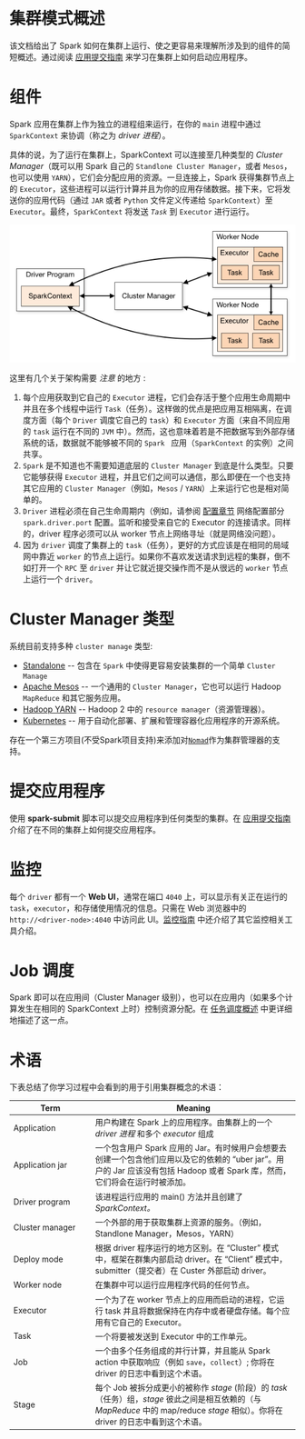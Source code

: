 # 集群模式概述

 该文档给出了 Spark 如何在集群上运行、使之更容易来理解所涉及到的组件的简短概述。通过阅读 [应用提交指南](13.md) 来学习在集群上如何启动应用程序。

# 组件

Spark 应用在集群上作为独立的进程组来运行，在你的 `main` 进程中通过 `SparkContext` 来协调（称之为 *driver 进程*）。

具体的说，为了运行在集群上，SparkContext 可以连接至几种类型的  *Cluster Manager*（既可以用 Spark 自己的 `Standlone Cluster Manager`，或者 `Mesos`，也可以使用 `YARN`），它们会分配应用的资源。一旦连接上，Spark 获得集群节点上的 `Executor`，这些进程可以运行计算并且为你的应用存储数据。接下来，它将发送你的应用代码（通过 `JAR` 或者 `Python` 文件定义传递给 `SparkContext`）至 `Executor`。最终，`SparkContext` 将发送 *`Task`* 到 `Executor`  进行运行。

![Spark cluster components](img/1b193ef9791313508d0c806587f136fd.jpg)

这里有几个关于架构需要 *注意* 的地方 :

1. 每个应用获取到它自己的 `Executor` 进程，它们会存活于整个应用生命周期中并且在多个线程中运行 `Task`（任务）。这样做的优点是把应用互相隔离，在调度方面（每个 `Driver` 调度它自己的 `task`）和 `Executor` 方面（来自不同应用的 `task` 运行在不同的 ` JVM ` 中）。然而，这也意味着若是不把数据写到外部存储系统的话，数据就不能够被不同的 `Spark ` 应用（`SparkContext`  的实例）之间共享。
2. `Spark` 是不知道也不需要知道底层的 `Cluster Manager` 到底是什么类型。只要它能够获得 `Executor` 进程，并且它们之间可以通信，那么即便在一个也支持其它应用的 `Cluster Manager`（例如，`Mesos` / `YARN`）上来运行它也是相对简单的。
3. `Driver` 进程必须在自己生命周期内（例如，请参阅 [配置章节](20.md) 网络配置部分 `spark.driver.port` 配置。监听和接受来自它的 Executor 的连接请求。同样的，driver 程序必须可以从 worker 节点上网络寻址（就是网络没问题）。
4. 因为 `driver` 调度了集群上的 `task`（任务），更好的方式应该是在相同的局域网中靠近 `worker` 的节点上运行。如果你不喜欢发送请求到远程的集群，倒不如打开一个 `RPC` 至 `driver` 并让它就近提交操作而不是从很远的 `worker` 节点上运行一个 `driver`。

# Cluster Manager 类型

系统目前支持多种 `cluster manage` 类型:

* [Standalone](15.md) -- 包含在 `Spark` 中使得更容易安装集群的一个简单 `Cluster Manage`
* [Apache Mesos](16.md) -- 一个通用的 `Cluster Manager`，它也可以运行 Hadoop `MapReduce` 和其它服务应用。
* [Hadoop YARN](17.md) -- Hadoop 2 中的 `resource manager`（资源管理器）。
* [Kubernetes](18.md) -- 用于自动化部署、扩展和管理容器化应用程序的开源系统。

存在一个第三方项目(不受Spark项目支持)来添加对[`Nomad`](https://github.com/hashicorp/nomad-spark)作为集群管理器的支持。

# 提交应用程序

使用 **spark-submit** 脚本可以提交应用程序到任何类型的集群。在 [应用提交指南](13.md) 介绍了在不同的集群上如何提交应用程序。

# 监控

每个 `driver` 都有一个 **Web UI**，通常在端口 `4040` 上，可以显示有关正在运行的 `task`，`executor`，和存储使用情况的信息。只需在 Web 浏览器中的`http://<driver-node>:4040` 中访问此 UI。[监控指南](21.md) 中还介绍了其它监控相关工具介绍。

# Job 调度

Spark 即可以在应用间（Cluster Manager 级别），也可以在应用内（如果多个计算发生在相同的 SparkContext 上时）控制资源分配。在 [任务调度概述](23.md) 中更详细地描述了这一点。


# 术语

下表总结了你学习过程中会看到的用于引用集群概念的术语：

<table class="table">
  <thead>
    <tr><th style="width: 130px;">Term</th><th>Meaning</th></tr>
  </thead>
  <tbody>
    <tr>
      <td>Application</td>
      <td>用户构建在 Spark 上的应用程序。由集群上的一个 <em>driver 进程</em> 和多个 <em>executor</em> 组成</td>
    </tr>
    <tr>
      <td>Application jar</td>
      <td>
        一个包含用户 Spark 应用的 Jar。有时候用户会想要去创建一个包含他们应用以及它的依赖的 “uber jar”。用户的 Jar 应该没有包括 Hadoop 或者 Spark 库，然而，它们将会在运行时被添加。 
      </td>
    </tr>
    <tr>
      <td>Driver program</td>
      <td>该进程运行应用的 main() 方法并且创建了 <em>SparkContext。</em> </td>
    </tr>
    <tr>
      <td>Cluster manager</td>
      <td>一个外部的用于获取集群上资源的服务。（例如，Standlone Manager，Mesos，YARN）</td>
    </tr>
    <tr>
      <td>Deploy mode</td>
      <td>根据 driver 程序运行的地方区别。在 “Cluster” 模式中，框架在群集内部启动 driver。在 “Client” 模式中，submitter（提交者）在 Custer 外部启动 driver。</td>
    </tr>
    <tr>
      <td>Worker node</td>
      <td>在集群中可以运行应用程序代码的任何节点。</td>
    </tr>
    <tr>
      <td>Executor</td>
      <td>一个为了在 worker 节点上的应用而启动的进程，它运行 task 并且将数据保持在内存中或者硬盘存储。每个应用有它自己的 Executor。</td>
    </tr>
    <tr>
      <td>Task</td>
      <td>一个将要被发送到 Executor 中的工作单元。</td>
    </tr>
    <tr>
      <td>Job</td>
      <td>一个由多个任务组成的并行计算，并且能从 Spark action 中获取响应（例如 <code>save</code>，<code>collect</code>）; 你将在 driver 的日志中看到这个术语。</td>
    </tr>
    <tr>
      <td>Stage</td>
      <td>每个 Job 被拆分成更小的被称作 <em>stage</em> (阶段）的 <em>task</em>（任务）组，<em>stage</em> 彼此之间是相互依赖的（与 <em>MapReduce</em> 中的 map/reduce <em>stage</em> 相似）。你将在 driver 的日志中看到这个术语。</td>
    </tr>
  </tbody>
</table>

